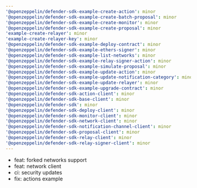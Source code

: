 ```yaml
---
'@openzeppelin/defender-sdk-example-create-action': minor
'@openzeppelin/defender-sdk-example-create-batch-proposal': minor
'@openzeppelin/defender-sdk-example-create-monitor': minor
'@openzeppelin/defender-sdk-example-create-proposal': minor
'example-create-relayer': minor
'example-create-relayer-key': minor
'@openzeppelin/defender-sdk-example-deploy-contract': minor
'@openzeppelin/defender-sdk-example-ethers-signer': minor
'@openzeppelin/defender-sdk-example-list-networks': minor
'@openzeppelin/defender-sdk-example-relay-signer-action': minor
'@openzeppelin/defender-sdk-example-simulate-proposal': minor
'@openzeppelin/defender-sdk-example-update-action': minor
'@openzeppelin/defender-sdk-example-update-notification-category': minor
'@openzeppelin/defender-sdk-example-update-relayer': minor
'@openzeppelin/defender-sdk-example-upgrade-contract': minor
'@openzeppelin/defender-sdk-action-client': minor
'@openzeppelin/defender-sdk-base-client': minor
'@openzeppelin/defender-sdk': minor
'@openzeppelin/defender-sdk-deploy-client': minor
'@openzeppelin/defender-sdk-monitor-client': minor
'@openzeppelin/defender-sdk-network-client': minor
'@openzeppelin/defender-sdk-notification-channel-client': minor
'@openzeppelin/defender-sdk-proposal-client': minor
'@openzeppelin/defender-sdk-relay-client': minor
'@openzeppelin/defender-sdk-relay-signer-client': minor
---
```


- feat: forked networks support
- feat: network client
- ci: security updates
- fix: actions example
